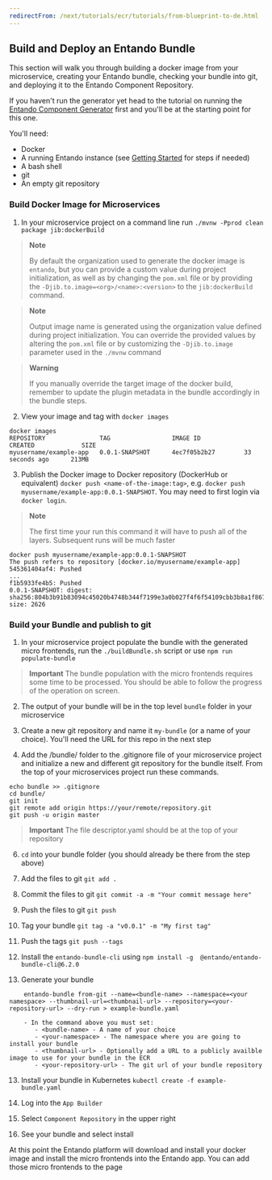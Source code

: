 ```yaml
---
redirectFrom: /next/tutorials/ecr/tutorials/from-blueprint-to-de.html
---
```


## Build and Deploy an Entando Bundle
This section will walk you through building a docker image from your microservice, creating your Entando bundle, checking your bundle into git, and deploying it to the Entando Component Repository.

If you haven't run the generator yet head to the tutorial on running the [Entando Component Generator](./generate-microservices-and-micro-frontends.md) first and you'll be at the starting point for this one.

You'll need:
  - Docker
  - A running Entando instance (see [Getting Started](../../docs/getting-started) for steps if needed)
  - A bash shell
  - git
  - An empty git repository

### Build Docker Image for Microservices
1. In your microservice project on a command line run `./mvnw -Pprod clean package jib:dockerBuild`

> **Note**
>
> By default the organization used to generate the docker image is `entando`, but you can provide a custom value during project initialization, as well as by changing the `pom.xml` file or by providing the `-Djib.to.image=<org>/<name>:<version>` to the `jib:dockerBuild` command.

> **Note**
>
> Output image name is generated using the organization value defined during project initialization. You can override the provided values by altering the `pom.xml` file or by customizing the `-Djib.to.image` parameter used in the `./mvnw` command

> **Warning**
>
> If you manually override the target image of the docker build, remember to update the plugin metadata in the bundle accordingly in the bundle steps.

2. View your image and tag with `docker images`
```
docker images
REPOSITORY               TAG                 IMAGE ID            CREATED             SIZE
myusername/example-app   0.0.1-SNAPSHOT      4ec7f05b2b27        33 seconds ago      213MB
```

3. Publish the Docker image to Docker repository (DockerHub or equivalent) `docker push <name-of-the-image:tag>`, e.g. `docker push myusername/example-app:0.0.1-SNAPSHOT`. You may need to first login via `docker login`.
  > **Note**
  >
  > The first time your run this command it will have to push all of the layers. Subsequent runs will be much faster

  ```
 docker push myusername/example-app:0.0.1-SNAPSHOT
The push refers to repository [docker.io/myusername/example-app]
545361404af4: Pushed
...
f1b5933fe4b5: Pushed
0.0.1-SNAPSHOT: digest: sha256:804b3b91b83094c45020b4748b344f7199e3a0b027f4f6f54109cbb3b8a1f867 size: 2626
```

### Build your Bundle and publish to git
1. In your microservice project populate the bundle with the generated micro frontends, run the `./buildBundle.sh` script or use `npm run populate-bundle`

> **Important**
> The bundle population with the micro frontends requires some time to be processed. You should be able to follow the progress of the operation on screen.

2. The output of your bundle will be in the top level `bundle` folder in your microservice

3. Create a new git repository and name it `my-bundle` (or a name of your choice). You'll need the URL for this repo in the next step

7. Add the /bundle/ folder to the .gitignore file of your microservice project and initialize a new and different git repository for the bundle itself. From the top of your microservices project run these commands.
```
echo bundle >> .gitignore
cd bundle/
git init
git remote add origin https://your/remote/repository.git
git push -u origin master

```

> **Important**
> The file descriptor.yaml should be at the top of your repository

6. `cd` into your bundle folder (you should already be there from the step above)

6. Add the files to git `git add .`

7. Commit the files to git `git commit -a -m "Your commit message here"`

8. Push the files to git `git push`

9. Tag your bundle `git tag -a "v0.0.1" -m "My first tag"`

10. Push the tags `git push --tags`

11. Install the `entando-bundle-cli` using `npm install -g  @entando/entando-bundle-cli@6.2.0`

12. Generate your bundle

```
    entando-bundle from-git --name=<bundle-name> --namespace=<your namespace> --thumbnail-url=<thumbnail-url> --repository=<your-repository-url> --dry-run > example-bundle.yaml
```
```
    - In the command above you must set:
       - <bundle-name> - A name of your choice
       - <your-namespace> - The namespace where you are going to install your bundle
       - <thumbnail-url> - Optionally add a URL to a publicly availble image to use for your bundle in the ECR
       - <your-repository-url> - The git url of your bundle repository
```

13. Install your bundle in Kubernetes `kubectl create -f example-bundle.yaml`

14. Log into the `App Builder`

15. Select `Component Repository` in the upper right

16. See your bundle and select install

At this point the Entando platform will download and install your docker image and install the micro frontends into the Entando app. You can add those micro frontends to the page

